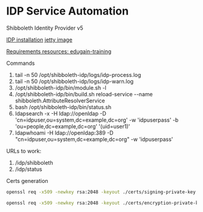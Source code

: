 # IDP Service Automation
Shibboleth Identity Provider v5


[IDP installation](https://shibboleth.atlassian.net/wiki/spaces/IDP5/pages/3199500577/Installation#Non-Windows-Installation)
[jetty image](https://hub.docker.com/layers/library/jetty/jdk17/images/sha256-99f1bff5a0cd2835cb2d64b03490bcdf288938a99a943a50882fdcea98496cfd)


[Requirements resources: edugain-training](https://github.com/GEANT/edugain-training/blob/main/UbuntuNet-Training-202401/tutorials/HOWTO-Install-and-Configure-a-Shibboleth-Identity-Provider-v5.md)


Commands
1. tail -n 50 /opt/shibboleth-idp/logs/idp-process.log
1. tail -n 50 /opt/shibboleth-idp/logs/idp-warn.log
1. /opt/shibboleth-idp/bin/module.sh -l
1. /opt/shibboleth-idp/bin/build.sh reload-service --name shibboleth.AttributeResolverService
1. bash /opt/shibboleth-idp/bin/status.sh
1. ldapsearch -x -H ldap://openldap -D 'cn=idpuser,ou=system,dc=example,dc=org' -w 'idpuserpass' -b 'ou=people,dc=example,dc=org' '(uid=user1)'
1. ldapwhoami -H ldap://openldap:389 -D "cn=idpuser,ou=system,dc=example,dc=org" -w 'idpuserpass'



URLs to work:
1. /idp/shibboleth
1. /idp/status


Certs generation
```bash
openssl req -x509 -newkey rsa:2048 -keyout ./certs/signing-private-key.pem -out ./certs/signing-certificate.pem -days 365 -nodes

openssl req -x509 -newkey rsa:2048 -keyout ./certs/encryption-private-key.pem -out ./certs/encryption-certificate.pem -days 365 -nodes

```